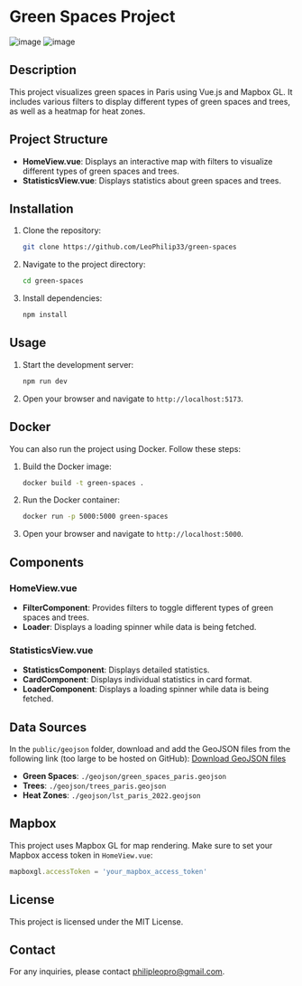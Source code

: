 # Green Spaces Project

![image](https://github.com/user-attachments/assets/fd08d673-c79a-48a1-b420-bfa644e1a289)
![image](https://github.com/user-attachments/assets/cd155b2e-f298-4606-b469-4831238baf62)

## Description

This project visualizes green spaces in Paris using Vue.js and Mapbox GL. It includes various filters to display different types of green spaces and trees, as well as a heatmap for heat zones.

## Project Structure

- **HomeView.vue**: Displays an interactive map with filters to visualize different types of green spaces and trees.
- **StatisticsView.vue**: Displays statistics about green spaces and trees.

## Installation

1. Clone the repository:
   ```sh
   git clone https://github.com/LeoPhilip33/green-spaces
   ```
2. Navigate to the project directory:
   ```sh
   cd green-spaces
   ```
3. Install dependencies:
   ```sh
   npm install
   ```

## Usage

1. Start the development server:
   ```sh
   npm run dev
   ```
2. Open your browser and navigate to `http://localhost:5173`.

## Docker

You can also run the project using Docker. Follow these steps:

1. Build the Docker image:
   ```sh
   docker build -t green-spaces .
   ```
2. Run the Docker container:
   ```sh
   docker run -p 5000:5000 green-spaces
   ```
3. Open your browser and navigate to `http://localhost:5000`.

## Components

### HomeView.vue

- **FilterComponent**: Provides filters to toggle different types of green spaces and trees.
- **Loader**: Displays a loading spinner while data is being fetched.

### StatisticsView.vue

- **StatisticsComponent**: Displays detailed statistics.
- **CardComponent**: Displays individual statistics in card format.
- **LoaderComponent**: Displays a loading spinner while data is being fetched.

## Data Sources

In the `public/geojson` folder, download and add the GeoJSON files from the following link (too large to be hosted on GitHub): [Download GeoJSON files](https://drive.google.com/file/d/1mdyQqHh7qmUXqjX2bxKiA4ADdvA74raK/view?usp=sharing)

- **Green Spaces**: `./geojson/green_spaces_paris.geojson`
- **Trees**: `./geojson/trees_paris.geojson`
- **Heat Zones**: `./geojson/lst_paris_2022.geojson`

## Mapbox

This project uses Mapbox GL for map rendering. Make sure to set your Mapbox access token in `HomeView.vue`:

```js
mapboxgl.accessToken = 'your_mapbox_access_token'
```

## License

This project is licensed under the MIT License.

## Contact

For any inquiries, please contact philipleopro@gmail.com.
